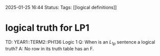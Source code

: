 2025-01-25 16:44
Status: 
Tags: [[logical definitions]]
# logical truth for LP1

TD: YEAR1::TERM2::PH136 Logic 1
Q: When is an $L_{1p}$ sentence a logical truth?
A: No row in its truth table has an F.
<!--ID: 1737823991964-->
